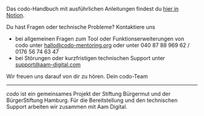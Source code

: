 Das codo-Handbuch mit ausführlichen Anleitungen findest du [hier in Notion](https://codo-daten-tool.notion.site/Dokumentation-c2a30cdc497c42adb8d6c67858f46aaf).

Du hast Fragen oder technische Probleme? Kontaktiere uns
- bei allgemeinen Fragen zum Tool oder Funktionserweiterungen von codo unter [hallo@codo-mentoring.org](hallo@codo-mentoring.org) oder unter 040 87 88 969 62 / 0176 56 74 63 47
- bei Störungen oder kurzfristigen technischen Support unter [support@aam-digital.com](support@aam-digital.com)

Wir freuen uns darauf von dir zu hören.
Dein codo-Team

---
_codo_ ist ein gemeinsames Projekt der Stiftung Bürgermut und der BürgerStiftung Hamburg. Für die Bereitstellung und den technischen Support arbeiten wir zusammen mit Aam Digital.
